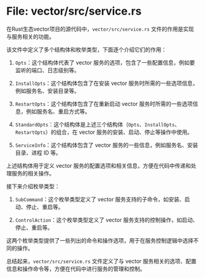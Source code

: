 # File: vector/src/service.rs

在Rust生态vector项目的源代码中，`vector/src/service.rs` 文件的作用是实现与服务相关的功能。

该文件中定义了多个结构体和枚举类型，下面逐个介绍它们的作用：

1. `Opts`：这个结构体代表了 vector 服务的选项，包含了一些配置信息，例如要监听的端口、日志级别等。

2. `InstallOpts`：这个结构体包含了在安装 vector 服务时所需的一些选项信息，例如服务名、安装目录等。

3. `RestartOpts`：这个结构体包含了在重新启动 vector 服务时所需的一些选项信息，例如服务名、重启方式等。

4. `StandardOpts`：这个结构体是上述三个结构体（`Opts`、`InstallOpts`、`RestartOpts`）的组合，在 vector 服务的安装、启动、停止等操作中使用。

5. `ServiceInfo`：这个结构体包含了 vector 服务的一些信息，例如服务名、安装目录、进程 ID 等。

上述结构体用于定义 vector 服务的配置选项和相关信息，方便在代码中传递和处理服务的相关操作。

接下来介绍枚举类型：

1. `SubCommand`：这个枚举类型定义了 vector 服务支持的子命令，如安装、启动、停止、重启等。

2. `ControlAction`：这个枚举类型定义了 vector 服务支持的控制操作，如启动、停止、重启等。

这两个枚举类型提供了一些列出的命令和操作选项，用于在服务控制逻辑中选择不同的操作。

总结起来，`vector/src/service.rs` 文件定义了与 vector 服务相关的选项、配置信息和操作命令等，方便在代码中进行服务的管理和控制。

